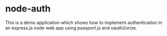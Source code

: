 # node-auth
This is a demo application which shows how to implement authentication in an express.js node web app using passport.js and oauth2orize.
